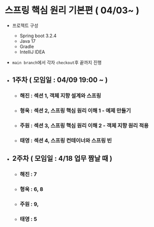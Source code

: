 # 스프링 핵심 원리 기본편 ( 04/03~ ) 

- 프로젝트 구성
  - Spring boot 3.2.4
  - Java 17
  - Gradle
  - IntelliJ IDEA


- ```main branch```에서 각자 ```checkout```후 끝까지 진행


- ## 1주차 ( 모임일 : 04/09 19:00 ~ )
  - ### 해진 : 섹션 1, 객체 지향 설계와 스프링
  - ### 형욱 : 섹션 2, 스프링 핵심 원리 이해 1 - 예제 만들기
  - ### 주원 : 섹션 3, 스프링 핵심 원리 이해 2 - 객체 지향 원리 적용
  - ### 태영 : 섹션 4, 스프링 컨테이너와 스프링 빈


- ## 2주차 ( 모임일 : 4/18 업무 짬날 때 )
  - ### 해진 : 7
  - ### 형욱 : 6, 8
  - ### 주원 : 9,
  - ### 태영 : 5

